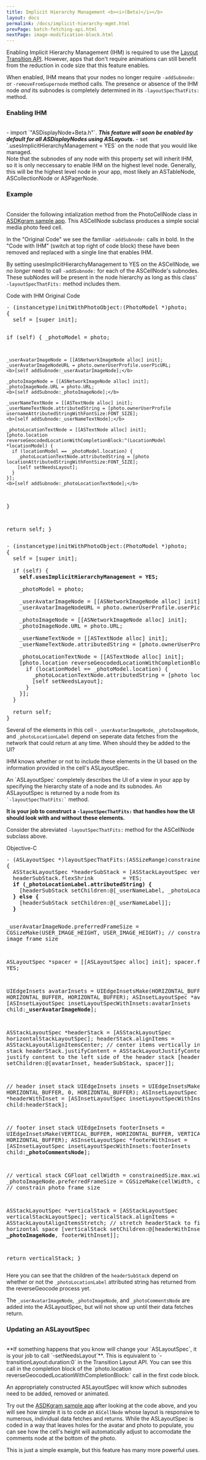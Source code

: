 ```yaml
---
title: Implicit Hierarchy Management <b><i>(Beta)</i></b>
layout: docs
permalink: /docs/implicit-hierarchy-mgmt.html
prevPage: batch-fetching-api.html
nextPage: image-modification-block.html
---
```


Enabling Implicit Hierarchy Management (IHM) is required to use the <a href="layout-transition-api.html">Layout Transition API</a>. However, apps that don't require animations can still benefit from the reduction in code size that this feature enables.

When enabled, IHM means that your nodes no longer require `-addSubnode:` or `-removeFromSupernode` method calls. The presence or absence of the IHM node _and_ its subnodes is completely determined in its `-layoutSpecThatFits:` method.

### Enabling IHM ###
<br>
- import `"ASDisplayNode+Beta.h"`. <b><i>This feature will soon be enabled by default for all ASDisplayNodes using ASLayouts.</b></i>
- set `.usesImplicitHierarchyManagement = YES` on the node that you would like managed. 
 
<div class = "note">
Note that the subnodes of any node with this property set will inherit IHM, so it is only neccessary to enable IHM on the highest level node. Generally, this will be the highest level node in your app, most likely an ASTableNode, ASCollectionNode or ASPagerNode.
</div>

### Example ###
<br>
Consider the following intialization method from the PhotoCellNode class in <a href="https://github.com/facebook/AsyncDisplayKit/tree/master/examples/ASDKgram">ASDKgram sample app</a>. This ASCellNode subclass produces a simple social media photo feed cell. 

In the "Original Code" we see the familiar `-addSubnode:` calls in bold. In the "Code with IHM" (switch at top right of code block) these have been removed and replaced with a single line that enables IHM. 

By setting usesImplicitHierarchyManagement to YES on the ASCellNode, we _no longer_ need to call `-addSubnode:` for each of the ASCellNode's subnodes. These subNodes will be present in the node hierarchy as long as this class' `-layoutSpecThatFits:` method includes them. 

<div class = "highlight-group">
<span class="language-toggle">
  <a data-lang="swift" class="swiftButton">Code with IHM</a>
  <a data-lang="objective-c" class = "active objcButton">Original Code</a>
</span>
<div class = "code">
<pre lang="objc" class="objcCode">
- (instancetype)initWithPhotoObject:(PhotoModel *)photo;
{
  self = [super init];
  
  if (self) {
    _photoModel = photo;
    
    _userAvatarImageNode = [[ASNetworkImageNode alloc] init];
    _userAvatarImageNodeURL = photo.ownerUserProfile.userPicURL;
    <b>[self addSubnode:_userAvatarImageNode];</b>

    _photoImageNode = [[ASNetworkImageNode alloc] init];
    _photoImageNode.URL = photo.URL;
    <b>[self addSubnode:_photoImageNode];</b>

    _userNameTextNode = [[ASTextNode alloc] init];
    _userNameTextNode.attributedString = [photo.ownerUserProfile usernameAttributedStringWithFontSize:FONT_SIZE];
    <b>[self addSubnode:_userNameTextNode];</b>
    
    _photoLocationTextNode = [[ASTextNode alloc] init];
    [photo.location reverseGeocodedLocationWithCompletionBlock:^(LocationModel *locationModel) {
      if (locationModel == _photoModel.location) {
        _photoLocationTextNode.attributedString = [photo locationAttributedStringWithFontSize:FONT_SIZE];
        [self setNeedsLayout];
      }
    }];
    <b>[self addSubnode:_photoLocationTextNode];</b>
  }
  
  return self;
}
</pre>

<pre lang="swift" class = "swiftCode hidden">
- (instancetype)initWithPhotoObject:(PhotoModel *)photo;
{
  self = [super init];
  
  if (self) {
    <b>self.usesImplicitHierarchyManagement = YES;</b>
    
    _photoModel = photo;
    
    _userAvatarImageNode = [[ASNetworkImageNode alloc] init];
    _userAvatarImageNodeURL = photo.ownerUserProfile.userPicURL;

    _photoImageNode = [[ASNetworkImageNode alloc] init];
    _photoImageNode.URL = photo.URL;

    _userNameTextNode = [[ASTextNode alloc] init];
    _userNameTextNode.attributedString = [photo.ownerUserProfile usernameAttributedStringWithFontSize:FONT_SIZE];
    
    _photoLocationTextNode = [[ASTextNode alloc] init];
    [photo.location reverseGeocodedLocationWithCompletionBlock:^(LocationModel *locationModel) {
      if (locationModel == _photoModel.location) {
        _photoLocationTextNode.attributedString = [photo locationAttributedStringWithFontSize:FONT_SIZE];
        [self setNeedsLayout];
      }
    }];
  }
  
  return self;
}
</pre>
</div>
</div>

Several of the elements in this cell - `_userAvatarImageNode`, `_photoImageNode`, and `_photoLocationLabel` depend on seperate data fetches from the network that could return at any time. When should they be added to the UI?

IHM knows whether or not to include these elements in the UI based on the information provided in the cell's ASLayoutSpec.

<div class = "note">
An `ASLayoutSpec` completely describes the UI of a view in your app by specifying the hierarchy state of a node and its subnodes. An ASLayoutSpec is returned by a node from its <code>
`-layoutSpecThatFits:`</code> method. 
</div> 

**It is your job to construct a `-layoutSpecThatFits:` that handles how the UI should look with and without these elements.**

Consider the abreviated `-layoutSpecThatFits:` method for the ASCellNode subclass above.

<div class = "highlight-group">
<span class="language-toggle">
  <a data-lang="objective-c" class = "active objcButton">Objective-C</a>
</span>
<div class = "code">
<pre lang="objc" class="objcCode">
- (ASLayoutSpec *)layoutSpecThatFits:(ASSizeRange)constrainedSize
{  
  ASStackLayoutSpec *headerSubStack = [ASStackLayoutSpec verticalStackLayoutSpec];
  headerSubStack.flexShrink         = YES;
  <b>if (_photoLocationLabel.attributedString) {</b>
    [headerSubStack setChildren:@[_userNameLabel, _photoLocationLabel]];
  <b>} else {</b>
    [headerSubStack setChildren:@[_userNameLabel]];
  <b>}</b>
  
  _userAvatarImageNode.preferredFrameSize = CGSizeMake(USER_IMAGE_HEIGHT, USER_IMAGE_HEIGHT);     // constrain avatar image frame size

  ASLayoutSpec *spacer           = [[ASLayoutSpec alloc] init]; 
  spacer.flexGrow                = YES;
  
  UIEdgeInsets avatarInsets      = UIEdgeInsetsMake(HORIZONTAL_BUFFER, 0, HORIZONTAL_BUFFER, HORIZONTAL_BUFFER);
  ASInsetLayoutSpec *avatarInset = [ASInsetLayoutSpec insetLayoutSpecWithInsets:avatarInsets child:<b>_userAvatarImageNode</b>];

  ASStackLayoutSpec *headerStack = [ASStackLayoutSpec horizontalStackLayoutSpec];
  headerStack.alignItems         = ASStackLayoutAlignItemsCenter;                     // center items vertically in horizontal stack
  headerStack.justifyContent     = ASStackLayoutJustifyContentStart;                  // justify content to the left side of the header stack
  [headerStack setChildren:@[avatarInset, headerSubStack, spacer]];
  
  // header inset stack
  UIEdgeInsets insets                = UIEdgeInsetsMake(0, HORIZONTAL_BUFFER, 0, HORIZONTAL_BUFFER);
  ASInsetLayoutSpec *headerWithInset = [ASInsetLayoutSpec insetLayoutSpecWithInsets:insets child:headerStack];
  
  // footer inset stack
  UIEdgeInsets footerInsets          = UIEdgeInsetsMake(VERTICAL_BUFFER, HORIZONTAL_BUFFER, VERTICAL_BUFFER, HORIZONTAL_BUFFER);
  ASInsetLayoutSpec *footerWithInset = [ASInsetLayoutSpec insetLayoutSpecWithInsets:footerInsets child:<b>_photoCommentsNode</b>];
  
  // vertical stack
  CGFloat cellWidth                  = constrainedSize.max.width;
  _photoImageNode.preferredFrameSize = CGSizeMake(cellWidth, cellWidth);              // constrain photo frame size
  
  ASStackLayoutSpec *verticalStack   = [ASStackLayoutSpec verticalStackLayoutSpec];
  verticalStack.alignItems           = ASStackLayoutAlignItemsStretch;                // stretch headerStack to fill horizontal space
  [verticalStack setChildren:@[headerWithInset, <b>_photoImageNode</b>, footerWithInset]];

  return verticalStack;
}
</pre>
</div>
</div>


Here you can see that the children of the `headerSubStack` depend on whether or not the `_photoLocationLabel` attributed string has returned from the reverseGeocode process yet. 

The `_userAvatarImageNode`, `_photoImageNode`, and `_photoCommentsNode` are added into the ASLayoutSpec, but will not show up until their data fetches return.

### Updating an ASLayoutSpec ###
<br>
**If something happens that you know will change your `ASLayoutSpec`,  it is your job to call `-setNeedsLayout`**. This is equivalent to `-transitionLayout:duration:0` in the Transition Layout API. You can see this call in the completion block of the `photo.location reverseGeocodedLocationWithCompletionBlock:` call in the first code block. 

An appropriately constructed ASLayoutSpec will know which subnodes need to be added, removed or animated. 

Try out the <a href="https://github.com/facebook/AsyncDisplayKit/tree/master/examples/ASDKgram">ASDKgram sample app</a> after looking at the code above, and you will see how simple it is to code an `ASCellNode` whose layout is responsive to numerous, individual data fetches and returns. While the ASLayoutSpec is coded in a way that leaves holes for the avatar and photo to populate, you can see how the cell's height will automatically adjust to accomodate the comments node at the bottom of the photo. 

This is just a simple example, but this feature has many more powerful uses. 


